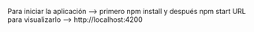 Para iniciar la aplicación --> primero npm install y después npm start
URL para visualizarlo --> http://localhost:4200